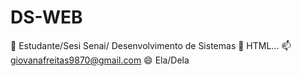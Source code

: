 # DS-WEB

🔭 Estudante/Sesi Senai/ Desenvolvimento de Sistemas
🌱 HTML...
📫 giovanafreitas9870@gmail.com
😄 Ela/Dela

